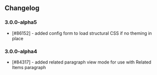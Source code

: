 ## Changelog

### 3.0.0-alpha5

- [#86152] - added config form to load structural CSS if no theming in place

### 3.0.0-alpha4

- [#84317] - added related paragraph view mode for use with Related Items paragraph
